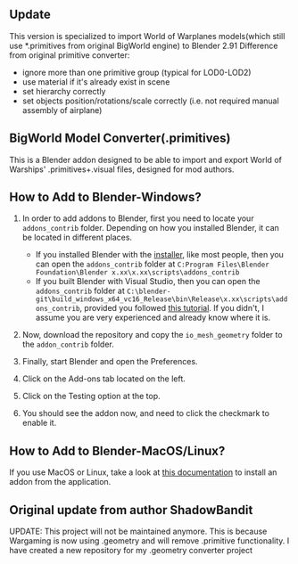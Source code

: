 ## Update 
This version is specialized to import World of Warplanes models(which still use *.primitives from original BigWorld engine) to Blender 2.91
Difference from original primitive converter:
  * ignore more than one primitive group (typical for LOD0-LOD2)
  * use material if it's already exist in scene
  * set hierarchy correctly
  * set objects position/rotations/scale correctly (i.e. not required manual assembly of airplane)
  


## BigWorld Model Converter(.primitives)
This is a Blender addon designed to be able to import and export World of Warships' .primitives+.visual files, designed for mod authors.

## How to Add to Blender-Windows?
1. In order to add addons to Blender, first you need to locate your `addons_contrib` folder. Depending on how you installed Blender, it can be located in different places.
   * If you installed Blender with the [installer](https://www.blender.org/download/), like most people, then you can open the `addons_contrib` folder at `C:Program Files\Blender Foundation\Blender x.xx\x.xx\scripts\addons_contrib`
   * If you built Blender with Visual Studio, then you can open the `addons_contrib` folder at `C:\blender-git\build_windows_x64_vc16_Release\bin\Release\x.xx\scripts\addons_contrib`, provided you followed [this tutorial](https://wiki.blender.org/wiki/Building_Blender). If you didn't, I assume you are very experienced and already know where it is.

2. Now, download the repository and copy the `io_mesh_geometry` folder to the `addon_contrib` folder. 
3. Finally, start Blender and open the Preferences. 
4. Click on the Add-ons tab located on the left. 
5. Click on the Testing option at the top.
6. You should see the addon now, and need to click the checkmark to enable it.

## How to Add to Blender-MacOS/Linux?
If you use MacOS or Linux, take a look at [this documentation](https://docs.blender.org/manual/en/latest/editors/preferences/addons.html) to install an addon from the application.

## Original update from author ShadowBandit
UPDATE: This project will not be maintained anymore. This is because Wargaming is now using .geometry and will remove .primitive functionality. I have created a new repository for my .geometry converter project
